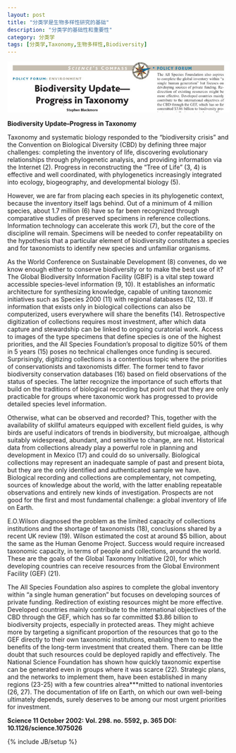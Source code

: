 ```yaml
---
layout: post
title: "分类学是生物多样性研究的基础"
description: "分类学的基础性和重要性"
category: 分类学
tags: [分类学,Taxonomy,生物多样性,Biodiversity]
---
```


![分类学和生物多样性](/assets/images/2009/3/vtheme4.jpg)

**Biodiversity Update–Progress in Taxonomy**


Taxonomy and systematic biology responded to the “biodiversity crisis” and the Convention on Biological Diversity (CBD) by defining three major challenges: completing the inventory of life, discovering evolutionary relationships through phylogenetic analysis, and providing information via the Internet (2). Progress in reconstructing the “Tree of Life” (3, 4) is effective and well coordinated, with phylogenetics increasingly integrated into ecology, biogeography, and developmental biology (5).

However, we are far from placing each species in its phylogenetic context, because the inventory itself lags behind. Out of a minimum of 4 million species, about 1.7 million (6) have so far been recognized through comparative studies of preserved specimens in reference collections. Information technology can accelerate this work (7), but the core of the discipline will remain. Specimens will be needed to confer repeatability on the hypothesis that a particular element of biodiversity constitutes a species and for taxonomists to identify new species and unfamiliar organisms.


As the World Conference on Sustainable Development (8) convenes, do we know enough either to conserve biodiversity or to make the best use of it? The Global Biodiversity Information Facility (GBIF) is a vital step toward accessible species-level information (9, 10). It establishes an informatic architecture for synthesizing knowledge, capable of uniting taxonomic initiatives such as Species 2000 (11) with regional databases (12, 13). If information that exists only in biological collections can also be computerized, users everywhere will share the benefits (14). Retrospective digitization of collections requires most investment, after which data capture and stewardship can be linked to ongoing curatorial work. Access to images of the type specimens that define species is one of the highest priorities, and the All Species Foundation’s proposal to digitize 50% of them in 5 years (15) poses no technical challenges once funding is secured. Surprisingly, digitizing collections is a contentious topic where the priorities of conservationists and taxonomists differ. The former tend to favor biodiversity conservation databases (16) based on field observations of the status of species. The latter recognize the importance of such efforts that build on the traditions of biological recording but point out that they are only practicable for groups where taxonomic work has progressed to provide detailed species level information.

Otherwise, what can be observed and recorded? This, together with the availability of skillful amateurs equipped with excellent field guides, is why birds are useful indicators of trends in biodiversity, but microalgae, although suitably widespread, abundant, and sensitive to change, are not. Historical data from collections already play a powerful role in planning and development in Mexico (17) and could do so universally. Biological collections may represent an inadequate sample of past and present biota, but they are the only identified and authenticated sample we have. Biological recording and collections are complementary, not competing, sources of knowledge about the world, with the latter enabling repeatable observations and entirely new kinds of investigation. Prospects are not good for the first and most fundamental challenge: a global inventory of life on Earth.

E.O.Wilson diagnosed the problem as the limited capacity of collections institutions and the shortage of taxonomists (18), conclusions shared by a recent UK review (19). Wilson estimated the cost at around $5 billion, about the same as the Human Genome Project. Success would require increased taxonomic capacity, in terms of people and collections, around the world. These are the goals of the Global Taxonomy Initiative (20), for which developing countries can receive resources from the Global Environment Facility (GEF) (21).

The All Species Foundation also aspires to complete the global inventory within “a single human generation” but focuses on developing sources of private funding. Redirection of existing resources might be more effective. Developed countries mainly contribute to the international objectives of the CBD through the GEF, which has so far committed $3.86 billion to biodiversity projects, especially in protected areas. They might achieve more by targeting a significant proportion of the resources that go to the GEF directly to their own taxonomic institutions, enabling them to reap the benefits of the long-term investment that created them. There can be little doubt that such resources could be deployed rapidly and effectively. The National Science Foundation has shown how quickly taxonomic expertise can be generated even in groups where it was scarce (22). Strategic plans, and the networks to implement them, have been established in many regions (23-25) with a few countries alrea***mitted to national inventories (26, 27). The documentation of life on Earth, on which our own well-being ultimately depends, surely deserves to be among our most urgent priorities for investment.

**Science 11 October 2002: Vol. 298. no. 5592, p. 365 DOI: 10.1126/science.1075026**


{% include JB/setup %}
